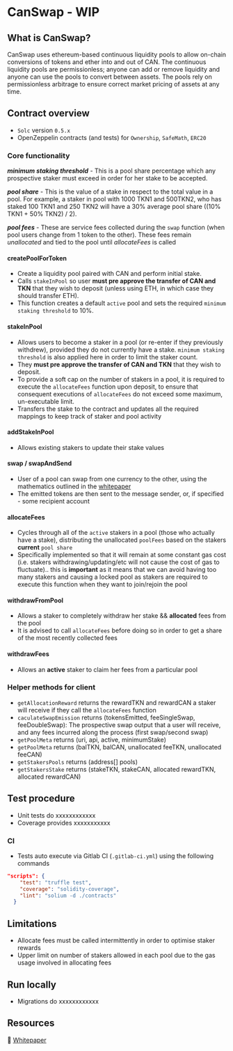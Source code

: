 # CanSwap - WIP

## What is CanSwap?
CanSwap uses ethereum-based continuous liquidity pools to allow on-chain conversions of tokens and ether into and out of CAN. 
The continuous liquidity pools are permissionless; anyone can add or remove liquidity and anyone can use the pools to convert between assets. 
The pools rely on permissionless arbitrage to ensure correct market pricing of assets at any time. 


## Contract overview
  - `Solc` version `0.5.x`
  - OpenZeppelin contracts (and tests) for `Ownership`, `SafeMath`, `ERC20`

### Core functionality
__*minimum staking threshold*__ - This is a pool share percentage which any prospective staker must exceed in order for her stake to be accepted.  

__*pool share*__ - This is the value of a stake in respect to the total value in a pool. For example, a staker in pool with 1000 TKN1 and 500TKN2, who has staked 100 TKN1 and 250 TKN2 will have a 30% average pool share ((10% TKN1 + 50% TKN2) / 2).  

__*pool fees*__ - These are service fees collected during the `swap` function (when pool users change from 1 token to the other). These fees remain *unallocated* and tied to the pool until *allocateFees* is called  


#### createPoolForToken
  - Create a liquidity pool paired with CAN and perform initial stake.  
  - Calls `stakeInPool` so user __must pre approve the transfer of CAN and TKN__ that they wish to deposit (unless using ETH, in which case they should transfer ETH). 
  - This function creates a default `active` pool and sets the required `minimum staking threshold` to 10%.  


#### stakeInPool
  - Allows users to become a staker in a pool (or re-enter if they previously withdrew), provided they do not currently have a stake. `minimum staking threshold` is also applied here in order to limit the staker count.
  - They __must pre approve the transfer of CAN and TKN__ that they wish to deposit.
  - To provide a soft cap on the number of stakers in a pool, it is required to execute the `allocateFees` function upon deposit, to ensure that consequent executions of `allocateFees` do not exceed some maximum, un-executable limit. 
  - Transfers the stake to the contract and updates all the required mappings to keep track of staker and pool activity


#### addStakeInPool
  - Allows existing stakers to update their stake values

#### swap / swapAndSend
  - User of a pool can swap from one currency to the other, using the mathematics outlined in the [whitepaper](https://github.com/canyaio/canswap-contracts/blob/master/resources/Whitepaper.pdf)
  - The emitted tokens are then sent to the message sender, or, if specified - some recipient account

#### allocateFees
  - Cycles through all of the `active` stakers in a pool (those who actually have a stake), distributing the unallocated `poolFees` based on the stakers __current__ `pool share`
  - Specifically implemented so that it will remain at some constant gas cost (i.e. stakers withdrawing/updating/etc will not cause the cost of gas to fluctuate).. this is __important__ as it means that we can avoid having too many stakers and causing a locked pool as stakers are required to execute this function when they want to join/rejoin the pool

#### withdrawFromPool
  - Allows a staker to completely withdraw her stake && __allocated__ fees from the pool
  - It is advised to call `allocateFees` before doing so in order to get a share of the most recently collected fees

#### withdrawFees
  - Allows an __active__ staker to claim her fees from a particular pool



### Helper methods for client
  - `getAllocationReward` returns the rewardTKN and rewardCAN a staker will receive if they call the `allocateFees` function
  - `caculateSwapEmission` returns (tokensEmitted, feeSingleSwap, feeDoubleSwap): The prospective swap output that a user will receive, and any fees incurred along the process (first swap/second swap)
  - `getPoolMeta` returns (uri, api, active, minimumStake)
  - `getPoolMeta` returns (balTKN, balCAN, unallocated feeTKN, unallocated feeCAN)
  - `getStakersPools` returns (address[] pools)
  - `getStakersStake` returns (stakeTKN, stakeCAN, allocated rewardTKN, allocated rewardCAN)

## Test procedure
 - Unit tests do xxxxxxxxxxxx
 - Coverage provides xxxxxxxxxxx

### CI
 - Tests auto execute via Gitlab CI (`.gitlab-ci.yml`) using the following commands 

```json
"scripts": {
    "test": "truffle test",
    "coverage": "solidity-coverage",
    "lint": "solium -d ./contracts"
  }
```

## Limitations
 - Allocate fees must be called intermittently in order to optimise staker rewards
 - Upper limit on number of stakers allowed in each pool due to the gas usage involved in allocating fees

## Run locally
 - Migrations do xxxxxxxxxxxx

## Resources
:page_with_curl: [Whitepaper](https://github.com/canyaio/canswap-contracts/blob/master/resources/Whitepaper.pdf)

